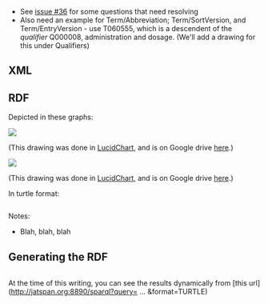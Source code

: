 * See [issue #36](https://github.com/HHS/mesh-rdf/issues/36) for some questions that need resolving
* Also need an example for Term/Abbreviation; Term/SortVersion, and Term/EntryVersion - use T060555, which is a descendent of the *qualifier* Q000008, administration and dosage. (We'll add a drawing for this under Qualifiers)

## XML

## RDF

Depicted in these graphs:

![](https://github.com/HHS/mesh-rdf/blob/master/doc/TermModel-2.png)

(This drawing was done in [LucidChart](https://www.lucidchart.com), and is on Google drive [here](https://drive.google.com/file/d/0B8n-nWqCI5WmYUUydDFNS2d1OU0/edit?usp=sharing).)


![](https://github.com/HHS/mesh-rdf/blob/master/doc/TermModel.png)

(This drawing was done in [LucidChart](https://www.lucidchart.com), and is on Google drive [here](https://drive.google.com/file/d/0B8n-nWqCI5WmSHlXejVJeDBCWWc/edit?usp=sharing).)




In turtle format:

```
```

Notes:

* Blah, blah, blah


## Generating the RDF

```sparql

```

At the time of this writing, you can see the results dynamically from [this url](http://jatspan.org:8890/sparql?query= ... &format=TURTLE)

